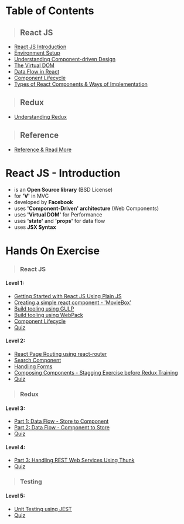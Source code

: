 # Table of Contents

> ## React JS
  * [React JS Introduction](#react-js---introduction)
  * [Environment Setup](/environment-setup.md)
  * [Understanding Component-driven Design](/concepts/component-driven-design.md)
  * [The Virtual DOM](/concepts/virtual-dom.md)
  * [Data Flow in React](/concepts/data-flow.md)
  * [Component Lifecycle](/concepts/lifecycle.md)
  * [Types of React Components & Ways of Implementation](/concepts/component-types.md)

> ## Redux
  * [Understanding Redux](/concepts/redux.md)

> ## Reference
  * [Reference & Read More](/concepts/reference.md)

# React JS - Introduction

* is an **Open Source library** \(BSD License\)
* for **'V'** in MVC
* developed by **Facebook**
* uses **'Component-Driven' architecture** \(Web Components\)
* uses **'Virtual DOM'** for Performance
* uses **'state'** and **'props'** for data flow
* uses **JSX Syntax**

# Hands On Exercise

> ### React JS

#### Level 1:

* [Getting Started with React JS Using Plain JS](/exercise/lesson-1.md)
* [Creating a simple react component - 'MovieBox'](/exercise/lesson-2.md)
* [Build tooling using GULP](/exercise/lesson-3.md)
* [Build tooling using WebPack](/exercise/lesson-4.md)
* [Component Lifecycle](/exercise/lesson-5.md)
* [Quiz](https://www.classmarker.com/online-test/start/?quiz=eyt587a6720eb100)

#### Level 2:

* [React Page Routing using react-router](/exercise/lesson-6.md)
* [Search Component](/exercise/lesson-7.md)
* [Handling Forms](/exercise/lesson-8.md)
* [Composing Components - Stagging Exercise before Redux Training](https://github.com/santhoshthepro/reactjs/tree/master/code/L8-staging)
* [Quiz](https://www.classmarker.com/online-test/start/?quiz=djn587b97c186363)

> ### Redux

#### Level 3:

* [Part 1: Data Flow - Store to Component](/exercise/lesson-9.md)
* [Part 2: Data Flow - Component to Store](/exercise/lesson-10.md)
* [Quiz]()

#### Level 4:

* [Part 3: Handling REST Web Services Using Thunk](/exercise/lesson-11.md)
* [Quiz]()

> ### Testing

#### Level 5:

* [Unit Testing using JEST](/exercise/lesson-12.md)
* [Quiz]()



